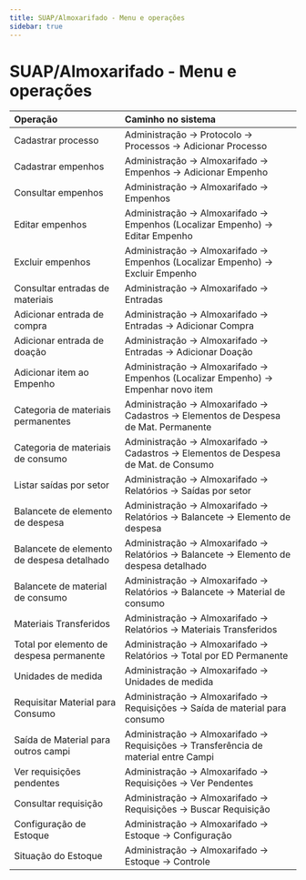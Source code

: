 ```yaml
---
title: SUAP/Almoxarifado - Menu e operações
sidebar: true
---
```


# SUAP/Almoxarifado - Menu e operações

| Operação | Caminho no sistema |
| :--------|  :-----------------|
|Cadastrar processo  | Administração → Protocolo → Processos → Adicionar Processo |
|Cadastrar empenhos  | Administração → Almoxarifado → Empenhos → Adicionar Empenho |
|Consultar empenhos  | Administração → Almoxarifado → Empenhos |
|Editar empenhos  | Administração → Almoxarifado → Empenhos (Localizar Empenho) → Editar Empenho |
|Excluir empenhos  | Administração → Almoxarifado → Empenhos (Localizar Empenho) → Excluir Empenho |
|Consultar entradas de materiais | Administração → Almoxarifado → Entradas |
|Adicionar entrada de compra  | Administração → Almoxarifado → Entradas → Adicionar Compra |
|Adicionar entrada de doação  | Administração → Almoxarifado → Entradas → Adicionar Doação |
|Adicionar item ao Empenho | Administração → Almoxarifado → Empenhos (Localizar Empenho) → Empenhar novo item|
|Categoria de materiais permanentes  | Administração → Almoxarifado → Cadastros → Elementos de Despesa de Mat. Permanente |
|Categoria de materiais de consumo  | Administração → Almoxarifado → Cadastros → Elementos de Despesa de Mat. de Consumo |
|Listar saídas por setor | Administração → Almoxarifado → Relatórios → Saídas por setor |
|Balancete de elemento de despesa | Administração → Almoxarifado → Relatórios → Balancete → Elemento de despesa |
|Balancete de elemento de despesa detalhado| Administração → Almoxarifado → Relatórios → Balancete → Elemento de despesa detalhado |
|Balancete de material de consumo | Administração → Almoxarifado → Relatórios → Balancete → Material de consumo |
|Materiais Transferidos | Administração → Almoxarifado → Relatórios → Materiais Transferidos|
|Total por elemento de despesa permanente | Administração → Almoxarifado → Relatórios → Total por ED Permanente|
|Unidades de medida | Administração → Almoxarifado → Unidades de medida|
| Requisitar Material para Consumo | Administração → Almoxarifado → Requisições → Saída de material para consumo |
| Saída de Material para outros campi | Administração → Almoxarifado → Requisições → Transferência de material entre Campi |
| Ver requisições pendentes | Administração → Almoxarifado → Requisições → Ver Pendentes |
| Consultar requisição | Administração → Almoxarifado → Requisições → Buscar Requisição |
| Configuração de Estoque | Administração → Almoxarifado → Estoque → Configuração |
| Situação do Estoque | Administração → Almoxarifado → Estoque → Controle |
